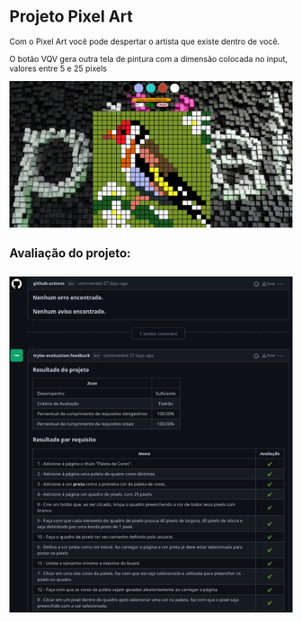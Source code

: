 <h1>Projeto Pixel Art</h1>
<p>Com o Pixel Art você pode despertar o artista que existe dentro de você.</p>
<p>O botão VQV gera outra tela de pintura com a dimensão colocada no input, valores entre 5 e 25 pixels</p>
<img src="/images/pixel-art.png" alt="pixel art">
<h2> Avaliação do projeto: <h2>

<img src="/images/nota-projeto.png" alt="avaliação do projeto" />
